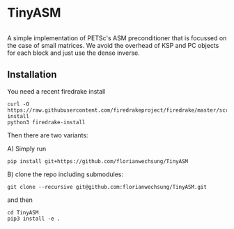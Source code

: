 # TinyASM

[![<florianwechsung>](https://circleci.com/gh/florianwechsung/TinyASM.svg?style=svg)](https://app.circleci.com/pipelines/github/florianwechsung/TinyASM)


A simple implementation of PETSc's ASM preconditioner that is focussed on the
case of small matrices. We avoid the overhead of KSP and PC objects for each
block and just use the dense inverse.

## Installation

You need a recent firedrake install

    curl -O https://raw.githubusercontent.com/firedrakeproject/firedrake/master/scripts/firedrake-install
    python3 firedrake-install

Then there are two variants:

A) Simply run

    pip install git+https://github.com/florianwechsung/TinyASM

B) clone the repo including submodules:

    git clone --recursive git@github.com:florianwechsung/TinyASM.git

and then
    
    cd TinyASM
    pip3 install -e .

